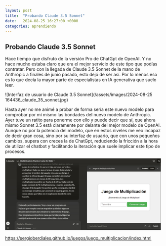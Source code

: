 ```yaml
---
layout: post
title:  "Probando Claude 3.5 Sonnet"
date:   2024-08-25 16:27:00 +0000
categories: aprendiendo
---
```

## Probando Claude 3.5 Sonnet

Hace tiempo que disfruto de la versión Pro de ChatGpt de OpenAI. Y no hace mucho estaba claro que era el mejor servicio de este tipo que podías contratar. Pero con la llegada de Claude 3.5 Sonnet de la mano de Anthropic a finales de junio pasado, esto dejó de ser así. Por lo menos eso es lo que decía la mayor parte de especialistas en IA generativa que suelo leer.


![Interfaz de usuario de Claude 3.5 Sonnet](/assets/images/2024-08-25 164436_claude_35_sonnet.jpg)


Hasta ayer no me animé a probar de forma sería este nuevo modelo para comprobar por mí mismo las bondades del nuevo modelo de Anthropic. Ayer tuve un ratito para ponerme con ello y puede decir que sí, que ahora mismo Sonnet 3.5 está claramente por delante del mejor modelo de OpenAI. Aunque no por la potencia del modelo, que en estos niveles me veo incapaz de decir gran cosa, sino por su interfaz de usuario, que con unos pequeños cambios, supera con creces la de ChatGpt, reduciendo la fricción a la hora de utilizar el chatbot y facilitando la iteración que suele implicar este tipo de procesos.

![Interfaz de usuario de Claude 3.5 Sonnet](/assets/images/2024-08-25_164436_interfaz_usuario_claude.jpg)

https://sergioberdiales.github.io/juegos/juego_multiplicacion/index.html



